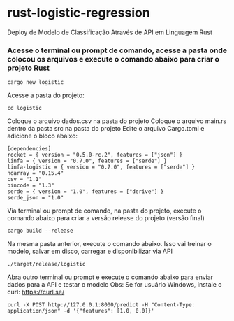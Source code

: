# rust-logistic-regression
Deploy de Modelo de Classificação Através de API em Linguagem Rust

### Acesse o terminal ou prompt de comando, acesse a pasta onde colocou os arquivos e execute o comando abaixo para criar o projeto Rust


````
cargo new logistic
````

Acesse a pasta do projeto:

````
cd logistic
````

Coloque o arquivo dados.csv na pasta do projeto
Coloque o arquivo main.rs dentro da pasta src na pasta do projeto
Edite o arquivo Cargo.toml e adicione o bloco abaixo:

````
[dependencies]
rocket = { version = "0.5.0-rc.2", features = ["json"] }
linfa = { version = "0.7.0", features = ["serde"] }
linfa-logistic = { version = "0.7.0", features = ["serde"] }
ndarray = "0.15.4"
csv = "1.1"
bincode = "1.3"
serde = { version = "1.0", features = ["derive"] }
serde_json = "1.0"
````

 Via terminal ou prompt de comando, na pasta do projeto, execute o comando abaixo para criar a versão release do projeto (versão final)

````
cargo build --release
````

Na mesma pasta anterior, execute o comando abaixo.
Isso vai treinar o modelo, salvar em disco, carregar e disponibilizar via API

````
./target/release/logistic
````

 Abra outro terminal ou prompt e execute o comando abaixo para enviar dados para a API e testar o modelo
Obs: Se for usuário Windows, instale o curl: https://curl.se/

````
curl -X POST http://127.0.0.1:8000/predict -H "Content-Type: application/json" -d '{"features": [1.0, 0.0]}'
````




